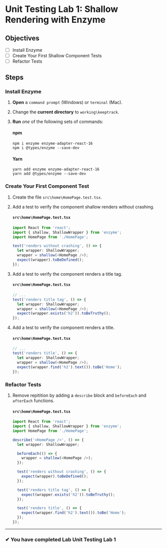 # Unit Testing Lab 1: Shallow Rendering with Enzyme

## Objectives

- [ ] Install Enzyme
- [ ] Create Your First Shallow Component Tests
- [ ] Refactor Tests

## Steps

### Install Enzyme

1. **Open** a `command prompt` (Windows) or `terminal` (Mac).
1. Change the **current directory** to `working\keeptrack`.
1. **Run** _one_ of the following sets of commands:

   #### npm

   ```
   npm i enzyme enzyme-adapter-react-16
   npm i @types/enzyme --save-dev
   ```

   #### Yarn

   ```
   yarn add enzyme enzyme-adapter-react-16
   yarn add @types/enzyme --save-dev
   ```

### Create Your First Component Test

1. Create the file `src\home\HomePage.test.tsx`.
1. Add a test to verify the component shallow renders without crashing.

   #### `src\home\HomePage.test.tsx`

   ```ts
   import React from 'react';
   import { shallow, ShallowWrapper } from 'enzyme';
   import HomePage from './HomePage';

   test('renders without crashing', () => {
     let wrapper: ShallowWrapper;
     wrapper = shallow(<HomePage />);
     expect(wrapper).toBeDefined();
   });
   ```

1. Add a test to verify the component renders a title tag.

   #### `src\home\HomePage.test.tsx`

   ```ts
   // ...
   test('renders title tag', () => {
     let wrapper: ShallowWrapper;
     wrapper = shallow(<HomePage />);
     expect(wrapper.exists('h2')).toBeTruthy();
   });
   ```

1. Add a test to verify the component renders a title.

   #### `src\home\HomePage.test.tsx`

   ```ts
   // ...
   test('renders title', () => {
     let wrapper: ShallowWrapper;
     wrapper = shallow(<HomePage />);
     expect(wrapper.find('h2').text()).toBe('Home');
   });
   ```

### Refactor Tests

1. Remove repitition by adding a `describe` block and `beforeEach` and `afterEach` functions.

   #### `src\home\HomePage.test.tsx`

   ```ts
   import React from 'react';
   import { shallow, ShallowWrapper } from 'enzyme';
   import HomePage from './HomePage';

   describe('<HomePage />', () => {
     let wrapper: ShallowWrapper;

     beforeEach(() => {
       wrapper = shallow(<HomePage />);
     });

     test('renders without crashing', () => {
       expect(wrapper).toBeDefined();
     });

     test('renders title tag', () => {
       expect(wrapper.exists('h2')).toBeTruthy();
     });

     test('renders title', () => {
       expect(wrapper.find('h2').text()).toBe('Home');
     });
   });
   ```

---

### &#10004; You have completed Lab Unit Testing Lab 1
